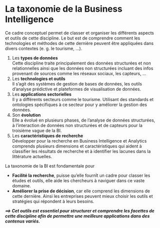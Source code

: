 # **La taxonomie de la Business Intelligence**

Ce cadre conceptuel permet de classer et organiser les différents aspects et outils de cette discipline. Le but est de comprendre comment les technologies et méthodes de cette dernière peuvent être appliquées dans divers contextes (e. g. le tourisme, …).

1. Les **types de données**  
   Cette discipline traite principalement des données structurées et non relationnelles ainsi que les données non structurées incluant des infos provenant de sources comme les réseaux sociaux, les capteurs, …
2. Les **technologies et outils**  
   Il s’agit des systèmes de gestion de bases de données, les outils d’analyse prédictive et plateformes de visualisation de données.
3. Les **applications sectorielles**  
   Il y a différents secteurs comme le tourisme. Utilisant des standards et ontologies spécifiques à ce secteur pour y améliorer la gestion des données.
4. Son **évolution**  
   Elle a évolué en plusieurs phases, de l’analyse de données structurées, à l’interaction de données non structurées et de capteurs pour la troisième vague de la BI.
5. Les **caractéristiques de recherche**  
   Développer pour la recherche en Business Intelligence et Analytics comprends plusieurs dimensions et caractéristiques qui aident à classifier les résultats de recherche et à identifier les lacunes dans la littérature actuelles.

La taxonomie de la BI est fondamentale pour
* **Facilité la recherche**, puisse qu’elle fournît un cadre pour classer les études et outils, elle aide les chercheurs à naviguer dans ce vaste domaine.
* **Améliorer la prise de décision**, car elle comprend les dimensions de cette dernière. Ainsi les entreprises peuvent mieux choisir les outils et stratégies qui répondent à leurs besoins.

_**⟹ Cet outils est essentiel pour structurer et comprendre les facettes de cette discipline afin de permettre une meilleure applications dans des contenus variés.**_